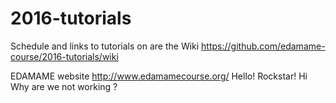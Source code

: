 # 2016-tutorials

Schedule and links to tutorials on are the Wiki
https://github.com/edamame-course/2016-tutorials/wiki

EDAMAME website
http://www.edamamecourse.org/
Hello! Rockstar!
Hi Why are we not working ?
